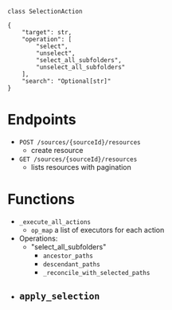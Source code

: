 `class SelectionAction`
```
{
	"target": str,
	"operation": [
		"select", 
		"unselect", 
		"select_all_subfolders", 
		"unselect_all_subfolders"
	],
	"search": "Optional[str]"
}
```

# Endpoints
- `POST /sources/{sourceId}/resources`
	- create resource
- `GET /sources/{sourceId}/resources`
	- lists resources with pagination

# Functions
- `_execute_all_actions`
	- `op_map` a list of executors for each action
- Operations:
	- "select_all_subfolders"
		- `ancestor_paths` 
		- `descendant_paths` 
		- `_reconcile_with_selected_paths`
- `apply_selection`
	- 